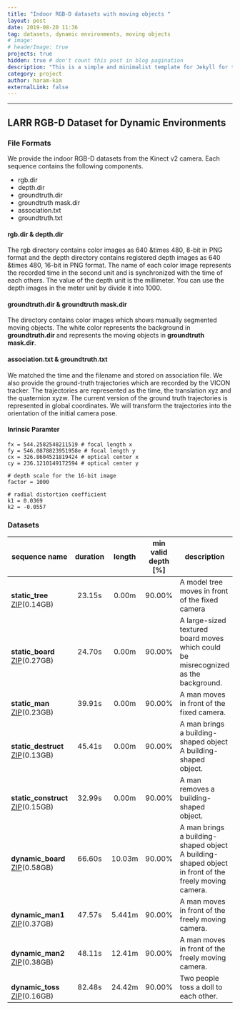 ```yaml
---
title: "Indoor RGB-D datasets with moving objects "
layout: post
date: 2019-08-20 11:36
tag: datasets, dynamic environments, moving objects
# image: 
# headerImage: true
projects: true
hidden: true # don't count this post in blog pagination
description: "This is a simple and minimalist template for Jekyll for those who likes to eat noodles."
category: project
author: haram-kim
externalLink: false
---
```



---
## LARR RGB-D Dataset for Dynamic Environments

### File Formats
We provide the indoor RGB-D datasets from the Kinect v2 camera.
Each sequence contains the following components.

* rgb.dir
* depth.dir
* groundtruth.dir
* groundtruth mask.dir
* association.txt
* groundtruth.txt

#### rgb.dir & depth.dir
 The rgb directory contains color images as 640 &times 480, 8-bit in PNG format and the depth directory contains registered depth images as 640 &times 480, 16-bit in PNG format. The name of each color image represents the recorded time in the second unit and is synchronized with the time of each others. The value of the depth unit is the millimeter. You can use the depth images in the meter unit by divide it into 1000.
 
 
#### groundtruth.dir & groundtruth mask.dir  
 The directory contains color images which shows manually segmented moving objects. The white color represents the background in **groundtruth.dir** and represents the moving objects in **groundtruth mask.dir**. 

#### association.txt & groundtruth.txt
 We matched the time and the filename and stored on association file. We also provide the ground-truth trajectories which are recorded by the VICON tracker. The trajectories are represented as the time, the translation xyz and the quaternion xyzw. The current version of the ground truth trajectories is represented in global coordinates. We will transform the trajectories into the orientation of the initial camera pose.

#### Inrinsic Paramter

```
fx = 544.2582548211519 # focal length x
fy = 546.0878823951958e # focal length y
cx = 326.8604521819424 # optical center x
cy = 236.1210149172594 # optical center y

# depth scale for the 16-bit image
factor = 1000

# radial distortion coefficient
k1 = 0.0369
k2 = -0.0557
```


### Datasets

| sequence name | duration | length | min <br> valid depth [%] | description |
|---------------|:--------:|:------:|:-------------------:|-------------|
| <br> **static_tree** [ZIP](http://icsl.snu.ac.kr/haramkim/static_tree.zip)(0.14GB) <br> | 23.15s | 0.00m  | 90.00% | A model tree moves in front of the fixed camera |
| <br> **static_board** [ZIP](http://icsl.snu.ac.kr/haramkim/static_board.zip)(0.27GB) <br> | 24.70s | 0.00m  | 90.00% | A large-sized textured board moves which could be misrecognized as the background. |
| <br> **static_man** [ZIP](http://larr.snu.ac.kr/haramkim/static_man.zip)(0.23GB)| 39.91s <br> | 0.00m | 90.00% | A man moves in front of the fixed camera. |
| <br> **static_destruct** [ZIP](http://icsl.snu.ac.kr/haramkim/static_destruct.zip)(0.13GB) <br> | 45.41s | 0.00m | 90.00% | A man brings a building-shaped object A building-shaped object. |
| <br> **static_construct** [ZIP](http://icsl.snu.ac.kr/haramkim/static_construct.zip)(0.15GB) <br> | 32.99s | 0.00m | 90.00% | A man removes a building-shaped object. |
| <br>**dynamic_board** [ZIP](http://icsl.snu.ac.kr/haramkim/dynamic_board.zip)(0.58GB) <br> | 66.60s | 10.03m | 90.00% | A man brings a building-shaped object A building-shaped object in front of the freely moving camera.     |
| <br> **dynamic_man1** [ZIP](http://icsl.snu.ac.kr/haramkim/dynamic_man1.zip)(0.37GB) <br> | 47.57s | 5.441m | 90.00% |  A man moves in front of the freely moving camera.  |
| <br> **dynamic_man2** [ZIP](http://icsl.snu.ac.kr/haramkim/dynamic_man2.zip)(0.38GB) <br> | 48.11s | 12.41m | 90.00% | A man moves in front of the freely moving camera.  |
| <br> **dynamic_toss** [ZIP](http://icsl.snu.ac.kr/haramkim/dynamic_toss.zip)(0.16GB) <br> | 82.48s | 24.42m | 90.00% | Two people toss a doll to each other.  |


